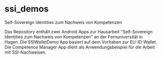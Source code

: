# ssi_demos
Self-Sovereign Identities zum Nachweis von Kompetenzen

Das Repository enthält zwei Android Apps zur Hausarbeit "Self-Sovereign Identities zum Nachweis von Kompetenzen" an der Fernuniversität in Hagen. Die SSIWalletDemo App basiert auf dem Vorhaben zur EU-ID-Wallet. Die Competence Manager App dient als Anwendungsbeispiel für die Arbeit mit SSI-Nachweisen.
